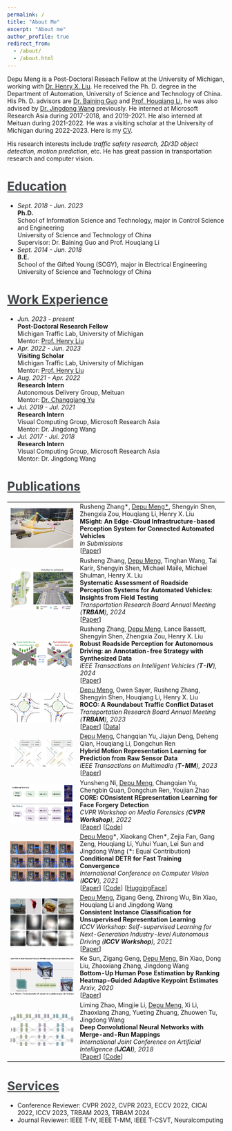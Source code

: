 ```yaml
---
permalink: /
title: "About Me"
excerpt: "About me"
author_profile: true
redirect_from: 
  - /about/
  - /about.html
---
```


<head>
  <link rel="stylesheet" href="../assets/css/style.css">
</head>

Depu Meng is a Post-Doctoral Reseach Fellow at the University of Michigan, working with [Dr. Henry X. Liu](https://traffic.engin.umich.edu/).
He received the Ph. D. degree in the Department of Automation, University of Science and Technology of China.
His Ph. D. advisors are [Dr. Baining Guo](https://www.microsoft.com/en-us/research/people/bainguo/) and [Prof. Houqiang Li](http://staff.ustc.edu.cn/~lihq/en/), he was also advised by [Dr. Jingdong Wang](https://jingdongwang2017.github.io/) previously.
He interned at Microsoft Research Asia during 2017-2018, and 2019-2021. He also interned at Meituan
during 2021-2022. He was a visiting scholar at the University of Michigan during 2022-2023.
Here is my [CV](../files/CV.pdf).

His research interests include *traffic safety research, 2D/3D object detection, motion prediction*, etc. He has great passion in  transportation research and computer vision.

[<span style="color:rgb(64,69,72)">Education</span>](#education)
======
* *Sept. 2018 - Jun. 2023*  
  **Ph.D.**  
  School of Information Science and Technology, major in Control Science and Engineering  
  University of Science and Technology of China  
  Supervisor: Dr. Baining Guo and Prof. Houqiang Li
* *Sept. 2014 - Jun. 2018*  
  **B.E.**  
  School of the Gifted Young (SCGY), major in Electrical Engineering  
  University of Science and Technology of China

[<span style="color:rgb(64,69,72)">Work Experience</span>](#work-experience)
======
* *Jun. 2023 - present*  
  **Post-Doctoral Research Fellow**  
  Michigan Traffic Lab, University of Michigan  
  Mentor: [Prof. Henry Liu](https://traffic.engin.umich.edu/)
* *Apr. 2022 - Jun. 2023*  
  **Visiting Scholar**  
  Michigan Traffic Lab, University of Michigan  
  Mentor: [Prof. Henry Liu](https://traffic.engin.umich.edu/)
* *Aug. 2021 - Apr. 2022*  
  **Research Intern**  
  Autonomous Delivery Group, Meituan  
  Mentor: [Dr. Changqiang Yu](https://www.changqianyu.me/)
* *Jul. 2019 - Jul. 2021*  
  **Research Intern**  
  Visual Computing Group, Microsoft Research Asia  
  Mentor: Dr. Jingdong Wang
* *Jul. 2017 - Jul. 2018*  
  **Research Intern**  
  Visual Computing Group, Microsoft Research Asia  
  Mentor: Dr. Jingdong Wang

[<span style="color:rgb(64,69,72)">Publications</span>](#publications)
======

<table>
 <tr>
    <td><img class="work-img" src="../images/msight.png"></td>
    <td width="68%">
            Rusheng Zhang*, <u>Depu Meng*</u>, Shengyin Shen, Zhengxia Zou, Houqiang Li, Henry X. Liu
            <br>
            <strong>MSight: An Edge-Cloud Infrastructure-based Perception System for Connected Automated Vehicles</strong>
            <br>
            <em><i>In Submissions</i></em>
            <br>
            [<a href="https://arxiv.org/abs/2310.05290" target="_blank">Paper</a>]
        </td>
 </tr>
 <tr>
    <td><img class="work-img" src="../images/perception-eval.png"></td>
    <td width="68%">
            Rusheng Zhang, <u>Depu Meng</u>, Tinghan Wang, Tai Karir, Shengyin Shen, Michael Maile, Michael Shulman, Henry X. Liu
            <br>
            <strong>Systematic Assessment of Roadside Perception Systems for Automated Vehicles: Insights from Field Testing</strong>
            <br>
            <em><i>Transportation Research Board Annual Meeting (<strong>TRBAM</strong>), 2024</i></em>
            <br>
            [<a href="https://arxiv.org/abs/2401.12392" target="_blank">Paper</a>]
        </td>
 </tr>
 <tr>
    <td><img class="work-img" src="../images/AnnoFree.png"></td>
    <td width="68%">
            Rusheng Zhang, <u>Depu Meng</u>, Lance Bassett, Shengyin Shen, Zhengxia Zou, Henry X. Liu
            <br>
            <strong>Robust Roadside Perception for Autonomous Driving: an Annotation-free Strategy with Synthesized Data</strong>
            <br>
            <em><i>IEEE Transactions on Intelligent Vehicles (<strong>T-IV</strong>), 2024</i></em>
            <br>
            [<a href="https://arxiv.org/abs/2306.17302" target="_blank">Paper</a>]
        </td>
 </tr>
 <tr>
    <td><img class="work-img" src="../images/ROCO.png"></td>
    <td width="68%">
            <u>Depu Meng</u>, Owen Sayer, Rusheng Zhang, Shengyin Shen, Houqiang Li, Henry X. Liu
            <br>
            <strong>ROCO: A Roundabout Traffic Conflict Dataset</strong>
            <br>
            <em><i>Transportation Research Board Annual Meeting (<strong>TRBAM</strong>), 2023</i></em>
            <br>
            [<a href="https://arxiv.org/abs/2303.00563" target="_blank">Paper</a>]
            [<a href="https://github.com/michigan-traffic-lab/ROCO" target="_blank">Data</a>]
        </td>
 </tr>
 <tr>
    <td><img class="work-img" src="../images/HyMo.png"></td>
    <td width="68%">
            <u>Depu Meng</u>, Changqian Yu, Jiajun Deng, Deheng Qian, Houqiang Li, Dongchun Ren
            <br>
            <strong>Hybrid Motion Representation Learning for Prediction from Raw Sensor Data</strong>
            <br>
            <em><i>IEEE Transactions on Multimedia (<strong>T-MM</strong>), 2023</i></em>
            <br>
            [<a href="https://ieeexplore.ieee.org/abstract/document/10040996" target="_blank">Paper</a>]
            <br>
        </td>
 </tr>
 <tr>
    <td><img class="work-img" src="../images/CORE.png"></td>
    <td width="68%">
            Yunsheng Ni, <u>Depu Meng</u>, Changqian Yu, Chengbin Quan, Dongchun Ren, Youjian Zhao
            <br>
            <strong>CORE: COnsistent REpresentation Learning for Face Forgery Detection</strong>
            <br>
            <em><i>CVPR Workshop on Media Forensics (<strong>CVPR Workshop</strong>)</i>, 2022</em>
            <br>
            [<a href="https://arxiv.org/abs/2206.02749" target="_blank">Paper</a>] [<a href="https://github.com/niyunsheng/CORE" target="_blank">Code</a>]
            <br>
        </td>
 </tr>
 <tr>
    <td><img class="work-img" src="../images/conddetr.png"></td>
    <td width="68%">
            <u>Depu Meng</u>*, Xiaokang Chen*, Zejia Fan, Gang Zeng, Houqiang Li, Yuhui Yuan, Lei Sun and Jingdong Wang (*: Equal Contribution)
            <br>
            <strong>Conditional DETR for Fast Training Convergence</strong>
            <br>
            <em><i>International Conference on Computer Vision (<strong>ICCV</strong>)</i>, 2021</em>
            <br>
            [<a href="https://arxiv.org/abs/2108.06152" target="_blank">Paper</a>] [<a href="https://github.com/Atten4Vis/ConditionalDETR" target="_blank">Code</a>] [<a href="https://huggingface.co/docs/transformers/main/model_doc/conditional_detr" target="_blank">HuggingFace</a>]
            <br>
        </td>
 </tr>
 <tr>
    <td><img class="work-img" src="../images/conic.png"></td>
    <td width="68%">
            <u>Depu Meng</u>, Zigang Geng, Zhirong Wu, Bin Xiao, Houqiang Li and Jingdong Wang
            <br>
            <strong>Consistent Instance Classification for Unsupervised Representation Learning</strong>
            <br>
            <em><i>ICCV Workshop: Self-supervised Learning for Next-Generation Industry-level Autonomous Driving (<strong>ICCV Workshop</strong>)</i>, 2021</em>
            <br>
            [<a href="https://sslad2021.github.io/files/2.pdf" target="_blank">Paper</a>]
            <br>
        </td>
 </tr>
 <tr>
    <td><img class="work-img" src="../images/bottomuppose.png"></td>
    <td width="68%">
            Ke Sun, Zigang Geng, <u>Depu Meng</u>, Bin Xiao, Dong Liu, Zhaoxiang Zhang, Jingdong Wang
            <br>
            <strong>Bottom-Up Human Pose Estimation by Ranking Heatmap-Guided Adaptive Keypoint Estimates</strong>
            <br>
            <em><i>Arxiv</i>, 2020</em>
            <br>
            [<a href="https://arxiv.org/abs/2006.15480" target="_blank">Paper</a>]
            <br>
        </td>
 </tr>
 <tr>
    <td><img class="work-img" src="../images/mergeandrun.png"></td>
    <td width="68%">
            Liming Zhao, Mingjie Li, <u>Depu Meng</u>, Xi Li, Zhaoxiang Zhang, Yueting Zhuang, Zhuowen Tu, Jingdong Wang
            <br>
            <strong>Deep Convolutional Neural Networks with Merge-and-Run Mappings</strong>
            <br>
            <em><i>International Joint Conference on Artificial Intelligence (<strong>IJCAI</strong>)</i>, 2018</em>
            <br>
            [<a href="https://www.ijcai.org/Proceedings/2018/0440.pdf" target="_blank">Paper</a>] [<a href="https://github.com/zlmzju/fusenet" target="_blank">Code</a>]
            <br></td>
 </tr>
</table>

[<span style="color:rgb(64,69,72)">Services</span>](#services)
======
* Conference Reviewer: CVPR 2022, CVPR 2023, ECCV 2022, CICAI 2022, ICCV 2023, TRBAM 2023, TRBAM 2024
* Journal Reviewer: IEEE T-IV, IEEE T-MM, IEEE T-CSVT, Neuralcomputing